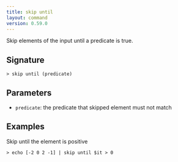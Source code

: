 ```yaml
---
title: skip until
layout: command
version: 0.59.0
---
```


Skip elements of the input until a predicate is true.

## Signature

```> skip until (predicate)```

## Parameters

 -  `predicate`: the predicate that skipped element must not match

## Examples

Skip until the element is positive
```shell
> echo [-2 0 2 -1] | skip until $it > 0
```
